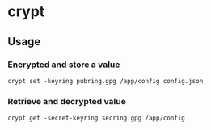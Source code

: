 # crypt


## Usage

### Encrypted and store a value

```
crypt set -keyring pubring.gpg /app/config config.json 
```

### Retrieve and decrypted value

```
crypt get -secret-keyring secring.gpg /app/config
```
